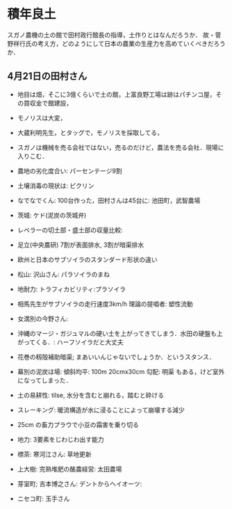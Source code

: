 # 積年良土

スガノ農機の土の館で田村政行館長の指導，土作りとはなんだろうか．
故・菅野祥行氏の考え方，どのようにして日本の農業の生産力を高めていくべきだろうか．

## 4月21日の田村さん

- 地目は畑，そこに3億くらいで土の館，上富良野工場は跡はパチンコ屋，その買収金で館建設，
- モノリスは大変，
- 大蔵利明先生，とタッグで，モノリスを採取してる，
- スガノは機械を売る会社ではない，売るのだけど，農法を売る会社．現場に入りこむ．
- 農地の劣化度合い: パーセンテージ9割
- 土壌消毒の現状は: ピクリン

- なでなでくん: 100台作った，田村さんは45台に: 池田町，武智農場
- 茨城: ケド(泥炭の茨城弁)
- レベラーの切土部・盛土部の収量比較: 
- 足立(中央農研) 7割が表面排水, 3割が暗渠排水
- 欧州と日本のサブソイラのスタンダード形状の違い 
- 松山: 沢山さん: パラソイラのまね
- 地耐力: トラフィカビリティ:プラソイラ
- 相馬先生がサブソイラの走行速度3km/h 理論の提唱者: 塑性流動
- 女満別の今野さん: 
- 沖縄のマージ・ガジュマルの硬い土を上がってきてしまう．水田の硬盤も上がってくる．: ハーフソイラだと大丈夫
- 花巻の籾殻補助暗渠; まあいいんじゃないでしょうか．というスタンス．
- 幕別の泥炭ほ場: 傾斜均平: 100m 20cmx30cm 勾配: 明渠 もある，けど室外になってしまった． 
- 土の易耕性: tilse, 水分を含むと崩れる，踏むと砕ける
- スレーキング: 暖流構造が水に浸ることによって崩壊する減少
- 25cm の畜力プラウで小豆の霜害を乗り切る
- 地力: 3要素をじわじわ出す能力
- 標茶: 寒河江さん: 草地更新
- 上大樹: 完熟堆肥の酪農経営: 太田農場
- 芽室町; 吉本博之さん: デントからヘイオーツ: 
- ニセコ町: 玉手さん
